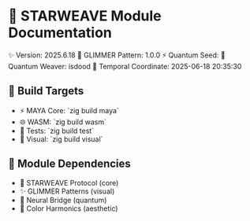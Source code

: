 # 🌌 STARWEAVE Module Documentation
✨ Version: 2025.6.18
🎨 GLIMMER Pattern: 1.0.0
⚡ Quantum Seed: 
👤 Quantum Weaver: isdood
📅 Temporal Coordinate: 2025-06-18 20:35:30

## 🚀 Build Targets
- ⚡ MAYA Core: \`zig build maya\`
- 🌐 WASM: \`zig build wasm\`
- 🧪 Tests: \`zig build test\`
- 🎨 Visual: \`zig build visual\`

## 🔮 Module Dependencies
- 🌌 STARWEAVE Protocol (core)
- ✨ GLIMMER Patterns (visual)
- 🧠 Neural Bridge (quantum)
- 🎨 Color Harmonics (aesthetic)
